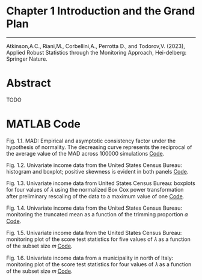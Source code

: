 
# Chapter 1 Introduction and the Grand Plan


---
Atkinson,A.C., Riani,M., Corbellini,A., Perrotta D., and Todorov,V. (2023), Applied Robust Statistics through the Monitoring Approach, Hei-delberg: Springer Nature.

# Abstract
TODO

# MATLAB Code

Fig. 1.1. MAD: Empirical and asymptotic consistency factor under the hypothesis of normality.
The decreasing curve represents the reciprocal of the average value of the MAD across 100000
simulations [Code](https://github.com/UniprJRC/FigMonitoringBook/blob/main/cap1/MADsmallsample.m).

Fig. 1.2. Univariate income data from the United States Census Bureau: histogram and boxplot;
positive skewness is evident in both panels  [Code](https://github.com/UniprJRC/FSDApapers/blob/main/ARC2021/ChenLockhartStephensFigures.m).

Fig. 1.3. Univariate income data from United States Census Bureau: boxplots for four values of 𝜆
using the normalized Box Cox power transformation after preliminary rescaling of the data to a
maximum value of one [Code](https://github.com/UniprJRC/FSDApapers/blob/main/ARC2021/JohnDraperFigures.m).

Fig. 1.4. Univariate income data from the United States Census Bureau: monitoring the truncated
mean as a function of the trimming proportion 𝛼 [Code](https://github.com/UniprJRC/FSDApapers/blob/main/ARC2021/PoisonDataFigures.m).

Fig. 1.5. Univariate income data from the United States Census Bureau: monitoring plot of the
score test statistics for five values of 𝜆 as a function of the subset size 𝑚 [Code](https://github.com/UniprJRC/FSDApapers/blob/main/ARC2021/PoisonDataFigures.m).

Fig. 1.6. Univariate income data from a municipality in north of Italy: monitoring plot of the score
test statistics for four values of 𝜆 as a function of the subset size 𝑚 [Code](https://github.com/UniprJRC/FSDApapers/blob/main/ARC2021/PoisonDataFigures.m).




